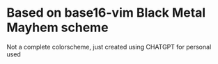 # Based on base16-vim Black Metal Mayhem scheme
Not a complete colorscheme, just created using CHATGPT for personal used
